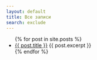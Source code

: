 ```yaml
---
layout: default
title: Все записи
search: exclude
---
```

<ul>
{% for post in site.posts %}
    <li>
        <a href="{{ post.url }}">{{ post.title }}</a>
        {{ post.excerpt }}
    </li>
{% endfor %}
</ul>
